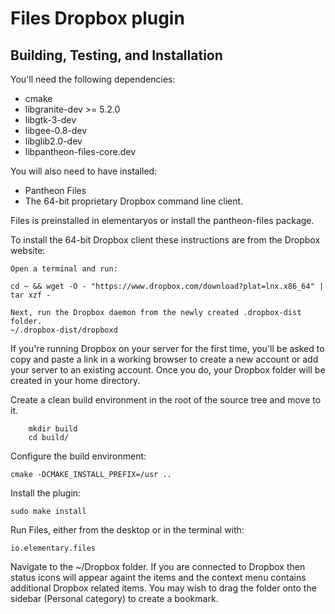 # Files Dropbox plugin

## Building, Testing, and Installation

You'll need the following dependencies:
* cmake
* libgranite-dev >= 5.2.0
* libgtk-3-dev
* libgee-0.8-dev
* libglib2.0-dev
* libpantheon-files-core.dev

You will also need to have installed:

* Pantheon Files
* The 64-bit proprietary Dropbox command line client.

Files is preinstalled in elementaryos or install the pantheon-files package.

To install the 64-bit Dropbox client these instructions are from the Dropbox website:

    Open a terminal and run:

    cd ~ && wget -O - "https://www.dropbox.com/download?plat=lnx.x86_64" | tar xzf -

    Next, run the Dropbox daemon from the newly created .dropbox-dist folder.
    ~/.dropbox-dist/dropboxd

   If you're running Dropbox on your server for the first time, you'll be asked to copy and paste a link
   in a working browser to create a new account or add your server to an existing account.
   Once you do, your Dropbox folder will be created in your home directory.


Create a clean build environment in the root of the source tree and move to it.
```
    mkdir build
    cd build/
```
Configure the build environment:

    cmake -DCMAKE_INSTALL_PREFIX=/usr ..

Install the plugin:

    sudo make install

Run Files, either from the desktop or in the terminal with:

    io.elementary.files

Navigate to the ~/Dropbox folder.  If you are connected to Dropbox then status icons will appear
againt the items and the context menu contains additional Dropbox related items.  You may wish
to drag the folder onto the sidebar (Personal category) to create a bookmark.
